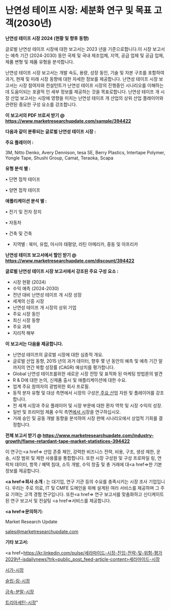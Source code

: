 # 난연성 테이프 시장: 세분화 연구 및 목표 고객(2030년)

<strong>난연성 테이프 시장 2024 (현황 및 향후 동향)</strong>

글로벌 난연성 테이프 시장에 대한 보고서는 2023 년을 기준으로합니다.이 시장 보고서는 예측 기간 (2024-2030) 동안 국제 및 국내 제조업체, 지역, 공급 업체 및 공급 업체, 제품 변형 및 제품 유형을 분석합니다.

난연성 테이프 시장 보고서는 개발 속도, 용량, 성장 동인, 기술 및 자본 구조를 포함하여 과거, 현재 및 미래 시장 동향에 대한 자세한 정보를 제공합니다. 난연성 테이프 시장 보고서는 시장 참여자와 컨설턴트가 난연성 테이프 시장의 진행중인 시나리오를 이해하는 데 도움이되는 포괄적 인 세부 정보를 제공하는 것을 목표로합니다. 난연성 테이프 개 시장 산업 보고서는 시장에 영향을 미치는 난연성 테이프 개 산업의 상위 산업 플레이어와 관련된 중요한 구성 요소를 강조합니다.



<strong>이 보고서의 PDF 브로셔 받기 @ <a href=https://www.marketresearchupdate.com/sample/394422>https://www.marketresearchupdate.com/sample/394422</a></strong>



<strong>다음과 같이 분류되는 글로벌 난연성 테이프 시장 :</strong>



<strong>주요 플레이어 :</strong>

3M, Nitto Denko, Avery Dennison, tesa SE, Berry Plastics, Intertape Polymer, Yongle Tape, Shushi Group, Camat, Teraoka, Scapa



<strong>유형 분석 별 :</strong>

• 단면 접착 테이프

• 양면 접착 테이프



<strong>애플리케이션 분석 별 :</strong>

• 전기 및 전자 장치

• 자동차

• 건축 및 건축

<ul>
  <li>지역별 : 북미, 유럽, 아시아 태평양, 라틴 아메리카, 중동 및 아프리카</li>
</ul>


<strong>난연성 테이프 보고서에서 할인 받기 @ <a href=https://www.marketresearchupdate.com/discount/394422>https://www.marketresearchupdate.com/discount/394422</a></strong>



<strong>글로벌 난연성 테이프 시장 보고서에서 강조된 주요 구성 요소 :</strong>
<ul>
  <li>시장 현황 (2024)</li>
  <li>수익 예측 (2024-2030)</li>
  <li>전년 대비 난연성 테이프 개 시장 성장</li>
  <li>세계의 신흥 시장</li>
  <li>난연성 테이프 개 시장의 상위 기업</li>
  <li>주요 시장 동인</li>
  <li>최신 시장 동향</li>
  <li>주요 과제</li>
  <li>지리적 해부</li>
</ul>


<strong>이 보고서는 다음을 제공합니다.</strong>
<ul>
  <li>난연성 테이프의 글로벌 시장에 대한 심층적 개요.</li>
  <li>글로벌 산업 동향, 2015 년의 과거 데이터, 향후 몇 년 동안의 예측 및 예측 기간 말까지의 연간 복합 성장률 (CAGR) 예상치를 평가합니다.</li>
  <li>Global 난연성 테이프를위한 새로운 시장 전망 및 표적화 된 마케팅 방법론의 발견</li>
  <li>R &amp; D에 대한 논의, 신제품 출시 및 애플리케이션에 대한 수요.</li>
  <li>업계 주요 참여자의 광범위한 회사 프로필.</li>
  <li>동적 분자 유형 및 대상 측면에서 시장의 구성은<a href=> 주요 산</a>업 자원 및 플레이어를 강조합니다.</li>
  <li>전 세계 시장과 주요 플레이어 및 시장 부문에 대한 환자 역학 및 시장 수익의 성장.</li>
  <li>일반 및 프리미엄 제품 수익 측면<a href=>에서 시</a>장을 연구하십시오.</li>
  <li>거래 승인 및 공동 개발 동향을 분석하여 시장 판매 시나리오에서 상업적 기회를 결정합니다.</li>
</ul>



<strong>전체 보고서 받기 @ <a href=https://www.marketresearchupdate.com/industry-growth/flame-retardant-tape-market-statistices-394422>https://www.marketresearchupdate.com/industry-growth/flame-retardant-tape-market-statistices-394422</a></strong>

이 연구는<a href=> 산업 존중</a> 체인, 강력한 비즈니스 전략, 비용, 구조, 생성 제한, 운송, 시장 범위 및 제한 사용률을 통합합니다. 또한 시장 구성원 및 구성 프로파일 링, 연락처 데이터, 항목 / 혜택 침대, 소득 개발, 수익 창출 및 총 거래에 대<a href=>한 기본 </a>정보를 제공합니다.



<strong><a href=>회사 소</a>개 :</strong>
는 대기업, 연구 기관 등의 수요를 충족시키는 시장 조사 기업입니다. 우리는 주로 의료, IT 및 CMFE 도메인을 위해 설계된 여러 서비스를 제공하며 그 주요 기여는 고객 경험 연구입니다. 또한<a href=> 연구 보</a>고서를 맞춤화하고 신디케이트 된 연구 보고서 및 컨설팅 <a href=>서비스</a>를 제공합니다.



<strong><a href=>문의하기:</a></strong>

Market Research Update

sales@marketresearchupdate.com



<strong>기타 보고서:</strong>

<a href=https://kr.linkedin.com/pulse/세라마이드-시장-진입-전략-및-위험-평가2029년-isdailynews?trk=public_post_feed-article-content>세라마이드-시장</a>

<a href=https://www.linkedin.com/pulse/시가-시장-동향-및-성장-전망-trend-tracking-tips-360-analysis/>시가-시장</a>

<a href=https://www.linkedin.com/pulse/슬립-링-시장-세분화-연구-및-목표-고객2029년-market-matrix-musings-analysis-yzirf/>슬립-링-시장</a>

<a href=https://www.linkedin.com/pulse/금속-분말-시장-세분화-연구-및-목표-고객2029년-trendsetters-talk-360-analysis-glaef/>금속-분말-시장</a>

<a href=https://www.linkedin.com/pulse/트리아세틴-시장-진입-전략-및-위험-평가2030년-trendsetters-talk-360-analysis-odsvf/>트리아세틴-시장</a>"
